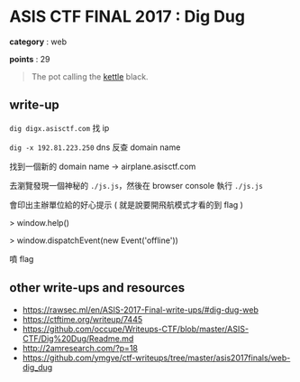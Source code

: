 # ASIS CTF FINAL 2017 : Dig Dug

**category** : web

**points** : 29

> The pot calling the [kettle](https://digx.asisctf.com/) black.

## write-up

`dig digx.asisctf.com` 找 ip

`dig -x 192.81.223.250` dns 反查 domain name

找到一個新的 domain name -> airplane.asisctf.com

去瀏覽發現一個神秘的 `./js.js`，然後在 browser console 執行 `./js.js`

會印出主辦單位給的好心提示 ( 就是說要開飛航模式才看的到 flag )

\> window.help()

\> window.dispatchEvent(new Event('offline'))

噴 flag

## other write-ups and resources

* https://rawsec.ml/en/ASIS-2017-Final-write-ups/#dig-dug-web
* https://ctftime.org/writeup/7445
* https://github.com/occupe/Writeups-CTF/blob/master/ASIS-CTF/Dig%20Dug/Readme.md
* http://2amresearch.com/?p=18
* https://github.com/ymgve/ctf-writeups/tree/master/asis2017finals/web-dig_dug
